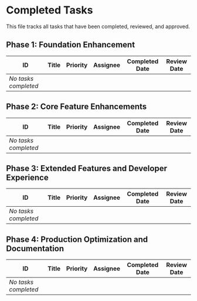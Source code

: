 # Completed Tasks

This file tracks all tasks that have been completed, reviewed, and approved.

## Phase 1: Foundation Enhancement

| ID | Title | Priority | Assignee | Completed Date | Review Date |
|----|-------|----------|----------|---------------|-------------|
| *No tasks completed* | | | | | |

## Phase 2: Core Feature Enhancements

| ID | Title | Priority | Assignee | Completed Date | Review Date |
|----|-------|----------|----------|---------------|-------------|
| *No tasks completed* | | | | | |

## Phase 3: Extended Features and Developer Experience

| ID | Title | Priority | Assignee | Completed Date | Review Date |
|----|-------|----------|----------|---------------|-------------|
| *No tasks completed* | | | | | |

## Phase 4: Production Optimization and Documentation

| ID | Title | Priority | Assignee | Completed Date | Review Date |
|----|-------|----------|----------|---------------|-------------|
| *No tasks completed* | | | | | |
